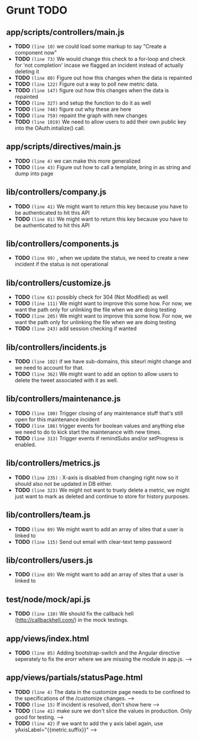 # Grunt TODO

## app/scripts/controllers/main.js

* **TODO** `(line 10)`  we could load some markup to say "Create a component now"
* **TODO** `(line 73)`  We would change this check to a for-loop and check for 'not completion' incase we flagged an incident instead of actually deleting it
* **TODO** `(line 80)`  Figure out how this changes when the data is repainted
* **TODO** `(line 122)`  Figure out a way to poll new metric data.
* **TODO** `(line 147)`  figure out how this changes when the data is repainted
* **TODO** `(line 327)`  and setup the function to do it as well
* **TODO** `(line 748)`  figure out why these are here
* **TODO** `(line 759)`  repaint the graph with new changes
* **TODO** `(line 1019)`  We need to allow users to add their own public key into the OAuth.intialize() call.

## app/scripts/directives/main.js

* **TODO** `(line 4)`  we can make this more generalized
* **TODO** `(line 43)`  Figure out how to call a template, bring in as string and dump into page

## lib/controllers/company.js

* **TODO** `(line 41)`  We might want to return this key because you have to be authenticated to hit this API
* **TODO** `(line 81)`  We might want to return this key because you have to be authenticated to hit this API

## lib/controllers/components.js

* **TODO** `(line 99)` , when we update the status, we need to create a new incident if the status is not operational

## lib/controllers/customize.js

* **TODO** `(line 61)`  possibly check for 304 (Not Modified) as well
* **TODO** `(line 111)`  We might want to improve this some how. For now, we want the path only for unlinking the file when we are doing testing
* **TODO** `(line 205)`  We might want to improve this some how. For now, we want the path only for unlinking the file when we are doing testing
* **TODO** `(line 243)`  add session checking if wanted

## lib/controllers/incidents.js

* **TODO** `(line 102)`  if we have sub-domains, this siteurl might change and we need to account for that.
* **TODO** `(line 362)`  We might want to add an option to allow users to delete the tweet associated with it as well.

## lib/controllers/maintenance.js

* **TODO** `(line 100)`  Trigger closing of any maintenance stuff that's still open for this maintenance incident
* **TODO** `(line 186)`  trigger events for boolean values and anything else we need to do to kick start the maintenance with new times.
* **TODO** `(line 313)`  Trigger events if remindSubs and/or setProgress is enabled.

## lib/controllers/metrics.js

* **TODO** `(line 235)` : X-axis is disabled from changing right now so it should also not be updated in DB either.
* **TODO** `(line 323)`  We might not want to truely delete a metric, we might just want to mark as deleted and continue to store for history purposes.

## lib/controllers/team.js

* **TODO** `(line 89)`  We might want to add an array of sites that a user is linked to
* **TODO** `(line 115)`  Send out email with clear-text temp password

## lib/controllers/users.js

* **TODO** `(line 89)`  We might want to add an array of sites that a user is linked to

## test/node/mock/api.js

* **TODO** `(line 110)`  We should fix the callback hell (http://callbackhell.com/) in the mock testings.

## app/views/index.html

* **TODO** `(line 85)`  Adding bootstrap-switch and the Angular directive seperately to fix the erorr where we are missing the module in app.js. -->

## app/views/partials/statusPage.html

* **TODO** `(line 4)`  The data in the customize page needs to be confined to the specifications of the /customize changes. -->
* **TODO** `(line 15)`  If incident is resolved, don't show here -->
* **TODO** `(line 41)`  make sure we don't slice the values in production. Only good for testing. -->
* **TODO** `(line 42)`  if we want to add the y axis label again, use yAxisLabel="{{metric.suffix}}" -->
